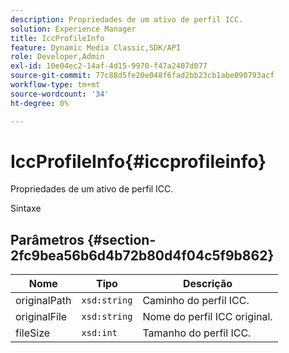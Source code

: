 ```yaml
---
description: Propriedades de um ativo de perfil ICC.
solution: Experience Manager
title: IccProfileInfo
feature: Dynamic Media Classic,SDK/API
role: Developer,Admin
exl-id: 10e04ec2-14af-4d15-9970-f47a2407d077
source-git-commit: 77c88d5fe20e048f6fad2bb23cb1abe090793acf
workflow-type: tm+mt
source-wordcount: '34'
ht-degree: 0%

---
```


# IccProfileInfo{#iccprofileinfo}

Propriedades de um ativo de perfil ICC.

Sintaxe

## Parâmetros {#section-2fc9bea56b6d4b72b80d4f04c5f9b862}

| Nome | Tipo | Descrição |
|---|---|---|
| originalPath | `xsd:string` | Caminho do perfil ICC. |
| originalFile | `xsd:string` | Nome do perfil ICC original. |
| fileSize | `xsd:int` | Tamanho do perfil ICC. |
